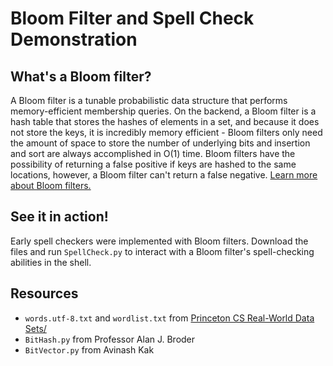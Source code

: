 # Bloom Filter and Spell Check Demonstration
## What's a Bloom filter?
A Bloom filter is a tunable probabilistic data structure that performs memory-efficient membership queries. On the backend, a Bloom filter is a hash table that stores the hashes of elements in a set, and because it does not store the keys, it is incredibly memory efficient - Bloom filters only need the amount of space to store the number of underlying bits and insertion and sort are always accomplished in O(1) time. Bloom filters have the possibility of returning a false positive if keys are hashed to the same locations, however, a Bloom filter can't return a false negative. [Learn more about Bloom filters.](https://en.wikipedia.org/wiki/Bloom_filter#)
## See it in action!
Early spell checkers were implemented with Bloom filters. Download the files and run `SpellCheck.py` to interact with a Bloom filter's spell-checking abilities in the shell.
## Resources
- `words.utf-8.txt` and `wordlist.txt` from [Princeton CS Real-World Data Sets/](https://introcs.cs.princeton.edu/java/data/)
- `BitHash.py` from Professor Alan J. Broder
- `BitVector.py` from Avinash Kak
